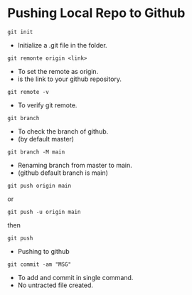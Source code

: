 # Pushing Local Repo to Github

```
git init
```
- Initialize a .git file in the folder.


```
git remonte origin <link>
```
- To set the remote as origin.
- <link> is the link to your github repository.


```
git remote -v
```
- To verify git remote.


```
git branch
```
- To check the branch of github.
- (by default master)

```
git branch -M main
```
- Renaming branch from master to main.
- (github default branch is main)


```
git push origin main
```
or

```
git push -u origin main
```
then

```
git push
```
- Pushing to github



```
git commit -am "MSG"
```
- To add and commit in single command.
- No untracted file created.








  